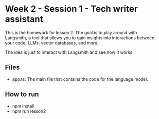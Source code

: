 # Week 2 - Session 1 - Tech writer assistant

This is the homework for lesson 2. The goal is to play around with Langsmith, a tool that allows you to gain insights into interactions between your code, LLMs, vector databases, and more.

The idea is just to interact with Langsmith and see how it works.

## Files

- app.ts: The main file that contains the code for the language model.

## How to run

- npm install
- npm run lesson2

